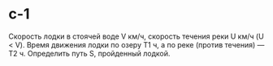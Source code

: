 # c-1

Скорость лодки в стоячей воде V км/ч, скорость течения реки U км/ч (U < V). Время движения лодки по озеру T1 ч, а по реке (против течения) — T2 ч. Определить путь S, пройденный лодкой.
